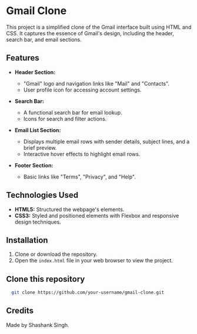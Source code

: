 # Gmail Clone

This project is a simplified clone of the Gmail interface built using HTML and CSS. It captures the essence of Gmail's design, including the header, search bar, and email sections.

## Features

- **Header Section:**
  - "Gmail" logo and navigation links like "Mail" and "Contacts".
  - User profile icon for accessing account settings.

- **Search Bar:**
  - A functional search bar for email lookup.
  - Icons for search and filter actions.

- **Email List Section:**
  - Displays multiple email rows with sender details, subject lines, and a brief preview.
  - Interactive hover effects to highlight email rows.

- **Footer Section:**
  - Basic links like "Terms", "Privacy", and "Help".

## Technologies Used

- **HTML5:** Structured the webpage's elements.
- **CSS3:** Styled and positioned elements with Flexbox and responsive design techniques.

## Installation

1. Clone or download the repository.
2. Open the `index.html` file in your web browser to view the project.

## Clone this repository

 ```bash
   git clone https://github.com/your-username/gmail-clone.git
```

## Credits

Made by Shashank Singh.

